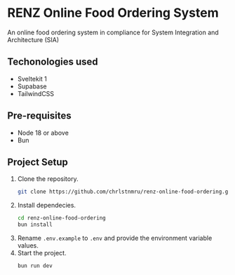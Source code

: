 # RENZ Online Food Ordering System
An online food ordering system in compliance for System Integration and Architecture (SIA)

## Techonologies used
- Sveltekit 1
- Supabase
- TailwindCSS

## Pre-requisites
- Node 18 or above
- Bun

## Project Setup
1. Clone the repository.
   ```bash
   git clone https://github.com/chrlstnmru/renz-online-food-ordering.git
   ```
2. Install dependecies.
   ```bash
   cd renz-online-food-ordering
   bun install
   ```
3. Rename `.env.example` to `.env` and provide the environment variable values.
4. Start the project.
   ```bash
   bun run dev
   ```
